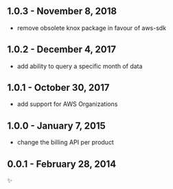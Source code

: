 1.0.3 - November 8, 2018
-------------------------
- remove obsolete knox package in favour of aws-sdk

1.0.2 - December 4, 2017
-------------------------
- add ability to query a specific month of data

1.0.1 - October 30, 2017
-------------------------
- add support for AWS Organizations

1.0.0 - January 7, 2015
-------------------------
- change the billing API per product

0.0.1 - February 28, 2014
-------------------------
:sparkles:
